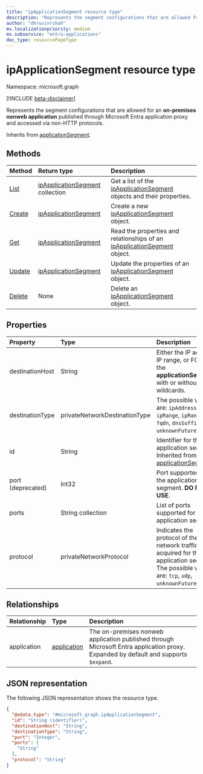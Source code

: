 ```yaml
---
title: "ipApplicationSegment resource type"
description: "Represents the segment configurations that are allowed for an on-premises nonweb application published through Microsoft Entra application proxy."
author: "dhruvinrshah"
ms.localizationpriority: medium
ms.subservice: "entra-applications"
doc_type: resourcePageType
---
```


# ipApplicationSegment resource type

Namespace: microsoft.graph

[!INCLUDE [beta-disclaimer](../../includes/beta-disclaimer.md)]

Represents the segment configurations that are allowed for an **on-premises nonweb application** published through Microsoft Entra application proxy and accessed via non-HTTP protocols.


Inherits from [applicationSegment](../resources/applicationsegment.md).

## Methods
|Method|Return type|Description|
|:---|:---|:---|
|[List](../api/onpremisespublishingprofile-list-applicationsegments.md)|[ipApplicationSegment](../resources/ipapplicationsegment.md) collection|Get a list of the [ipApplicationSegment](../resources/ipapplicationsegment.md) objects and their properties.|
|[Create](../api/onpremisespublishingprofile-post-applicationsegments.md)|[ipApplicationSegment](../resources/ipapplicationsegment.md)|Create a new [ipApplicationSegment](../resources/ipapplicationsegment.md) object.|
|[Get](../api/ipapplicationsegment-get.md)|[ipApplicationSegment](../resources/ipapplicationsegment.md)|Read the properties and relationships of an [ipApplicationSegment](../resources/ipapplicationsegment.md) object.|
|[Update](../api/ipapplicationsegment-update.md)|[ipApplicationSegment](../resources/ipapplicationsegment.md)|Update the properties of an [ipApplicationSegment](../resources/ipapplicationsegment.md) object.|
|[Delete](../api/onpremisespublishingprofile-delete-applicationsegments.md)|None|Delete an [ipApplicationSegment](../resources/ipapplicationsegment.md) object.|

## Properties
|Property|Type|Description|
|:---|:---|:---|
|destinationHost|String|Either the IP address, IP range, or FQDN of the **applicationSegment**, with or without wildcards.|
|destinationType|privateNetworkDestinationType|The possible values are: `ipAddress`, `ipRange`, `ipRangeCidr`, `fqdn`, `dnsSuffix`, `unknownFutureValue`.|
|id|String|Identifier for the application segment. Inherited from [applicationSegment](../resources/applicationsegment.md).|
|port (deprecated)|Int32|Port supported for the application segment. **DO NOT USE**.|
|ports|String collection|List of ports supported for the application segment.|
|protocol|privateNetworkProtocol|Indicates the protocol of the network traffic acquired for the application segment. The possible values are: `tcp`, `udp`, `unknownFutureValue`.|

## Relationships
|Relationship|Type|Description|
|:---|:---|:---|
|application|[application](../resources/application.md)|The on-premises nonweb application published through Microsoft Entra application proxy. Expanded by default and supports `$expand`.|

## JSON representation
The following JSON representation shows the resource type.
<!-- {
  "blockType": "resource",
  "keyProperty": "id",
  "@odata.type": "microsoft.graph.ipApplicationSegment",
  "baseType": "microsoft.graph.applicationSegment",
  "openType": false
}
-->
``` json
{
  "@odata.type": "#microsoft.graph.ipApplicationSegment",
  "id": "String (identifier)",
  "destinationHost": "String",
  "destinationType": "String",
  "port": "Integer",
  "ports": [
    "String"
  ],
  "protocol": "String"
}
```

